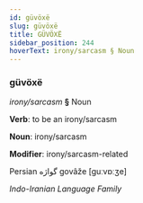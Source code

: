 ```yaml
---
id: güvöxë
slug: güvöxë
title: GÜVÖXË
sidebar_position: 244
hoverText: irony/sarcasm § Noun
---
```


### güvöxë

*irony/sarcasm* **§** Noun

**Verb**: to be an irony/sarcasm

**Noun**: irony/sarcasm

**Modifier**: irony/sarcasm-related

Persian گواژه‎ govâže [guːvɒːʒe]

*Indo-Iranian Language Family*